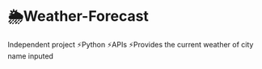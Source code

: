 # 🌦️Weather-Forecast
Independent project
  ⚡Python
  ⚡APIs
  ⚡Provides the current weather of city name inputed
